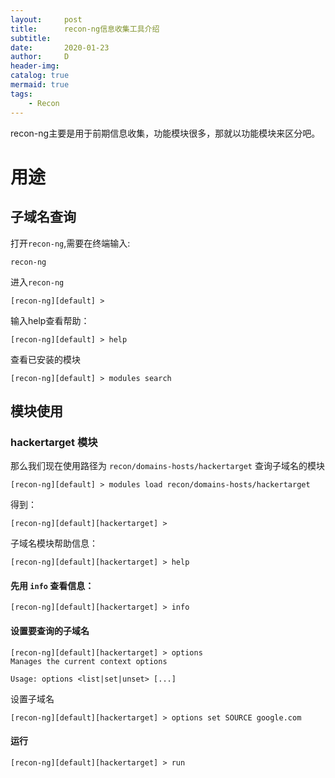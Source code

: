 ```yaml
---
layout:     post
title:      recon-ng信息收集工具介绍
subtitle:   
date:       2020-01-23
author:     D
header-img: 
catalog: true
mermaid: true
tags:
    - Recon
---
```

recon-ng主要是用于前期信息收集，功能模块很多，那就以功能模块来区分吧。
# 用途
## 子域名查询
打开`recon-ng`,需要在终端输入:
```
recon-ng
```
进入`recon-ng`
```
[recon-ng][default] >
```
输入help查看帮助：
```
[recon-ng][default] > help
```
查看已安装的模块
```
[recon-ng][default] > modules search
```
## 模块使用
### hackertarget 模块

那么我们现在使用路径为 `recon/domains-hosts/hackertarget` 查询子域名的模块
```
[recon-ng][default] > modules load recon/domains-hosts/hackertarget
```
得到：
```
[recon-ng][default][hackertarget] >
```
子域名模块帮助信息：
```
[recon-ng][default][hackertarget] > help
```
#### 先用 `info` 查看信息：
```
[recon-ng][default][hackertarget] > info
```
#### 设置要查询的子域名
```
[recon-ng][default][hackertarget] > options
Manages the current context options

Usage: options <list|set|unset> [...]
```
设置子域名
```
[recon-ng][default][hackertarget] > options set SOURCE google.com
```
#### 运行
```
[recon-ng][default][hackertarget] > run
```





